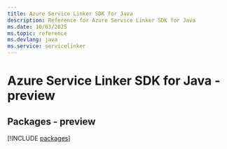 ```yaml
---
title: Azure Service Linker SDK for Java
description: Reference for Azure Service Linker SDK for Java
ms.date: 10/03/2025
ms.topic: reference
ms.devlang: java
ms.service: servicelinker
---
```

# Azure Service Linker SDK for Java - preview
## Packages - preview
[!INCLUDE [packages](service-linker-index.md)]